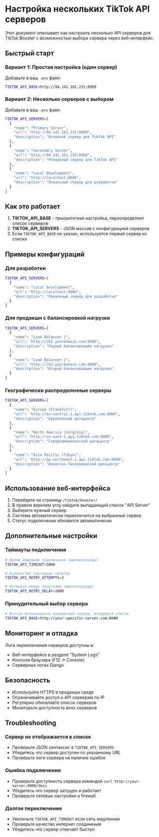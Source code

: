# Настройка нескольких TikTok API серверов

Этот документ описывает как настроить несколько API серверов для TikTok Booster с возможностью выбора сервера через веб-интерфейс.

## Быстрый старт

### Вариант 1: Простая настройка (один сервер)

Добавьте в ваш `.env` файл:

```bash
TIKTOK_API_BASE=http://94.141.161.231:8000
```

### Вариант 2: Несколько серверов с выбором

Добавьте в ваш `.env` файл:

```bash
TIKTOK_API_SERVERS=[
  {
    "name": "Primary Server",
    "url": "http://94.141.161.231:8000",
    "description": "Основной сервер для TikTok API"
  },
  {
    "name": "Secondary Server",
    "url": "http://94.141.161.232:8000",
    "description": "Резервный сервер для TikTok API"
  },
  {
    "name": "Local Development",
    "url": "http://localhost:8000",
    "description": "Локальный сервер для разработки"
  }
]
```

## Как это работает

1. **TIKTOK_API_BASE** - приоритетная настройка, переопределяет список серверов
2. **TIKTOK_API_SERVERS** - JSON массив с конфигурацией серверов
3. Если `TIKTOK_API_BASE` не указан, используется первый сервер из списка

## Примеры конфигураций

### Для разработки

```bash
TIKTOK_API_SERVERS=[
  {
    "name": "Local Development",
    "url": "http://localhost:8000",
    "description": "Локальный сервер для разработки"
  }
]
```

### Для продакшн с балансировкой нагрузки

```bash
TIKTOK_API_SERVERS=[
  {
    "name": "Load Balancer 1",
    "url": "http://lb1.yourdomain.com:8000",
    "description": "Первый балансировщик нагрузки"
  },
  {
    "name": "Load Balancer 2",
    "url": "http://lb2.yourdomain.com:8000",
    "description": "Второй балансировщик нагрузки"
  }
]
```

### Географически распределенные серверы

```bash
TIKTOK_API_SERVERS=[
  {
    "name": "Europe (Frankfurt)",
    "url": "http://eu-central-1.api.tiktok.com:8000",
    "description": "Европейский датацентр"
  },
  {
    "name": "North America (Virginia)",
    "url": "http://us-east-1.api.tiktok.com:8000",
    "description": "Североамериканский датацентр"
  },
  {
    "name": "Asia Pacific (Tokyo)",
    "url": "http://ap-northeast-1.api.tiktok.com:8000",
    "description": "Азиатско-Тихоокеанский датацентр"
  }
]
```

## Использование веб-интерфейса

1. Перейдите на страницу `/tiktok/booster/`
2. В правом верхнем углу найдите выпадающий список "API Server"
3. Выберите нужный сервер
4. Система автоматически переключится на выбранный сервер
5. Статус подключения обновится автоматически

## Дополнительные настройки

### Таймауты подключения

```bash
# Время ожидания подключения (миллисекунды)
TIKTOK_API_TIMEOUT=5000

# Количество повторных попыток
TIKTOK_API_RETRY_ATTEMPTS=3

# Интервал между попытками (миллисекунды)
TIKTOK_API_RETRY_DELAY=1000
```

### Принудительный выбор сервера

```bash
# Всегда использовать конкретный сервер, игнорируя список
TIKTOK_API_BASE=http://your-specific-server.com:8000
```

## Мониторинг и отладка

Логи переключения серверов доступны в:
- Веб-интерфейсе в разделе "System Logs"
- Консоли браузера (F12 → Console)
- Серверных логах Django

## Безопасность

- Используйте HTTPS в продакшн среде
- Ограничивайте доступ к API серверам по IP
- Регулярно обновляйте список серверов
- Мониторьте доступность всех серверов

## Troubleshooting

### Сервер не отображается в списке
- Проверьте JSON синтаксис в `TIKTOK_API_SERVERS`
- Убедитесь что сервер доступен по указанному URL
- Проверьте логи сервера на наличие ошибок

### Ошибка подключения
- Проверьте доступность сервера командой `curl http://your-server:8000/docs`
- Убедитесь что сервер запущен и работает
- Проверьте сетевые настройки и firewall

### Долгое переключение
- Увеличьте `TIKTOK_API_TIMEOUT` если сеть медленная
- Проверьте качество интернет соединения
- Убедитесь что сервер отвечает быстро
